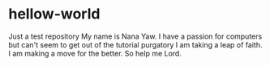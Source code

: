 # hellow-world
Just a test repository
My name is Nana Yaw.
I have a passion for computers but can't seem to get out of the tutorial purgatory
I am taking a leap of faith.
I am making a move for the better.
So help me Lord.
